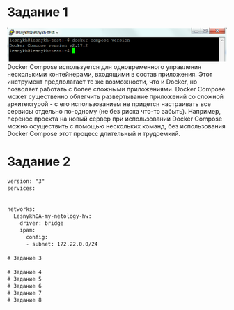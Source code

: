 # Задание 1
![](https://github.com/OlgaLesnykh/screenshots/blob/main/SVIRT_041.png)    
Docker Compose используется для одновременного управления несколькими контейнерами, входящими в состав приложения. 
Этот инструмент предполагает те же возможности, что и Docker, но позволяет работать с более сложными приложениями. Docker Compose может существенно облегчить развертывание 
приложений со сложной архитектурой - с его использованием не придется настраивать все сервисы отдельно по-одному (не без риска что-то забыть). Например, перенос проекта 
на новый сервер при использовании Docker Compose можно осуществить с помощью нескольких команд, без использования Docker Compose этот процесс длительный и трудоемкий.
# Задание 2
```
version: "3"
services:


networks:
  LesnykhOA-my-netology-hw:
    driver: bridge
    ipam:
      config:
      - subnet: 172.22.0.0/24

# Задание 3

# Задание 4
# Задание 5
# Задание 6
# Задание 7
# Задание 8
